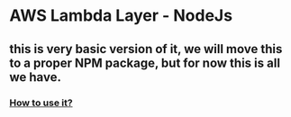 # AWS Lambda Layer - NodeJs

## this is very basic version of it, we will move this to a proper NPM package, but for now this is all we have.

### [How to use it?](./how-to-use-it-in-lambda.md)
